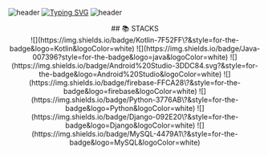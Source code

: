 ![header](https://capsule-render.vercel.app/api?type=waving&color=b3c5ff&height=100&section=header&text=&fontSize=90)
[![Typing SVG](https://readme-typing-svg.demolab.com?font=Pacifico&size=35&pause=2000&color=CACACA&center=true&vCenter=true&repeat=false&width=800&lines=Hi%2C+I'm+Hye+Yeon+%F0%9F%8C%8A)](https://git.io/typing-svg)
![header](https://capsule-render.vercel.app/api?type=waving&color=a1b6fb&height=120&animation=fadeIn&section=footer&text=MobileDeveloper&fontAlign=85&fontSize=20&fontAlignY=80&fontColor=383837)

<div align=center> ## 📚 STACKS </div>
<div align=center>
![](https://img.shields.io/badge/Kotlin-7F52FF\?&style=for-the-badge&logo=Kotlin&logoColor=white) ![](https://img.shields.io/badge/Java-007396?style=for-the-badge&logo=java&logoColor=white)  ![](https://img.shields.io/badge/Android%20Studio-3DDC84.svg?&style=for-the-badge&logo=Android%20Studio&logoColor=white) ![](https://img.shields.io/badge/firebase-FFCA28\?&style=for-the-badge&logo=firebase&logoColor=white) ![](https://img.shields.io/badge/Python-3776AB\?&style=for-the-badge&logo=Python&logoColor=white) ![](https://img.shields.io/badge/Django-092E20\?&style=for-the-badge&logo=Django&logoColor=white) ![](https://img.shields.io/badge/MySQL-4479A1\?&style=for-the-badge&logo=MySQL&logoColor=white)
</div>

<!--
**hxeyexn/hxeyexn** is a ✨ _special_ ✨ repository because its `README.md` (this file) appears on your GitHub profile.

Here are some ideas to get you started:

- 🔭 I’m currently working on ...
- 🌱 I’m currently learning ...
- 👯 I’m looking to collaborate on ...
- 🤔 I’m looking for help with ...
- 💬 Ask me about ...
- 📫 How to reach me: ...
- 😄 Pronouns: ...
- ⚡ Fun fact: ...
-->
